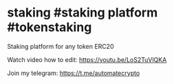 # staking #staking platform #tokenstaking
Staking platform for any token ERC20

Watch video how to edit: https://youtu.be/LoS2TuVlQKA

Join my telegram: https://t.me/automatecrypto
